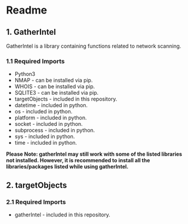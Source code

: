 # Readme

## 1. GatherIntel

GatherIntel is a library containing functions related to network scanning.

### 1.1 Required Imports 

* Python3
* NMAP - can be installed via pip.
* WHOIS - can be installed via pip.
* SQLITE3 - can be installed via pip.
* targetObjects - included in this repository.
* datetime - included in python.
* os - included in python.
* platform - included in python.
* socket - included in python.
* subprocess - included in python.
* sys - included in python.
* time - included in python.

**Please Note: gatherIntel may still work with some of the listed libraries not installed. However, it is recommended to install all the libraries/packages listed while using gatherIntel.**


## 2. targetObjects

### 2.1 Required Imports

* gatherIntel - included in this repository.

